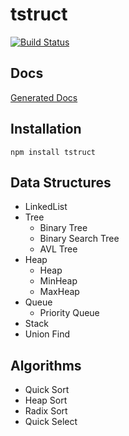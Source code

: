 # tstruct
[![Build Status](https://travis-ci.org/powerofsoul/tstruct.svg?branch=master)](https://travis-ci.org/powerofsoul/tstruct)

## Docs
[Generated Docs](docs/globals.md)

## Installation
~~~
npm install tstruct 
~~~

## Data Structures 
- LinkedList
- Tree
    - Binary Tree
    - Binary Search Tree
    - AVL Tree
- Heap
    - Heap
    - MinHeap
    - MaxHeap
- Queue
    - Priority Queue
- Stack
- Union Find

## Algorithms
- Quick Sort
- Heap Sort
- Radix Sort
- Quick Select
